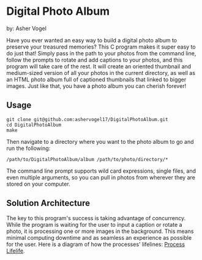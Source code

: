 # Digital Photo Album
by: Asher Vogel

Have you ever wanted an easy way to build a digital photo album to preserve your treasured memories? This C program makes it super easy to do just that! Simply pass in the path to your photos from the command line, follow the prompts to rotate and add captions to your photos, and this program will take care of the rest. It will create an oriented thumbnail and medium-sized version of all your photos in the current directory, as well as an HTML photo album full of captioned thumbnails that linked to bigger images. Just like that, you have a photo album you can cherish forever!

## Usage

```
git clone git@github.com:ashervogel17/DigitalPhotoAlbum.git
cd DigitalPhotoAlbum
make
```
Then navigate to a directory where you want to the photo album to go and run the following:
```
/path/to/DigitalPhotoAlbum/album /path/to/photo/directory/*
```
The command line prompt supports wild card expressions, single files, and even multiple arguments, so you can pull in photos from wherever they are stored on your computer.

## Solution Architecture

The key to this program's success is taking advantage of concurrency. While the program is waiting for the user to input a caption or rotate a photo, it is processing one or more images in the background. This means minimal computing downtime and as seamless an experience as possible for the user. Here is a diagram of how the processes' lifelines: [Process Lifelife](./process_lifeline.pdf).